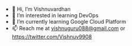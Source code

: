 - 👋 Hi, I’m Vishnuvardhan
- 👀 I’m interested in learning DevOps
- 🌱 I’m currently learning Google Cloud Platform
- 📫 Reach me at vishnuguru088@gmail.com  or  https://twitter.com/Vishnuv9908
<!---
Vishnuvardhan88/Vishnuvardhan88 is a ✨ special ✨ repository because its `README.md` (this file) appears on your GitHub profile.
You can click the Preview link to take a look at your changes.
--->
